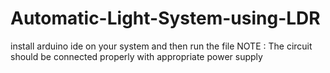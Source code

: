# Automatic-Light-System-using-LDR

install arduino ide on your system and then run the file 
NOTE : The circuit should be connected properly with appropriate power supply

